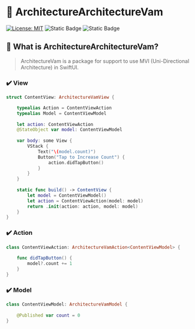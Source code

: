 # 🔄 ArchitectureArchitectureVam

[![License: MIT](https://img.shields.io/badge/License-MIT-yellow.svg)](https://opensource.org/licenses/MIT)
![Static Badge](https://img.shields.io/badge/iOS-v14-blue)
![Static Badge](https://img.shields.io/badge/Swift-5.4-orange)

## 🤔 What is ArchitectureArchitectureVam?
> ArchitectureVam is a package for support to use MVI (Uni-Directional Architecture) in SwiftUI.

### ✔️ View
```swift
struct ContentView: ArchitectureVamView {

    typealias Action = ContentViewAction
    typealias Model = ContentViewModel
    
    let action: ContentViewAction
    @StateObject var model: ContentViewModel
    
    var body: some View {
        VStack {
            Text("\(model.count)")
            Button("Tap to Increase Count") {
                action.didTapButton()
            }
        }
    }
    
    static func build() -> ContentView {
        let model = ContentViewModel()
        let action = ContentViewAction(model: model)
        return .init(action: action, model: model)
    }
}
```
### ✔️ Action
```swift
class ContentViewAction: ArchitectureVamAction<ContentViewModel> {
    
    func didTapButton() {
        model?.count += 1
    }
}
```
### ✔️ Model
```swift
class ContentViewModel: ArchitectureVamModel {
    
    @Published var count = 0
}
```
